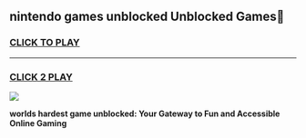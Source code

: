 
## nintendo games unblocked Unblocked Games👋
<h3>
<a href="https://premium.freeplayer.one?title=nintendo_games_unblocked&ref=16F">CLICK TO PLAY</a></h3>
<hr>

<h3>
<a href="https://premium.freeplayer.one?title=nintendo_games_unblocked&ref=16F">CLICK 2 PLAY</a>
  
</h3>

<a href="https://premium.freeplayer.one?title=nintendo_games_unblocked&ref=16F/"><img src="https://clearcache.store/games.png"></a>


**worlds hardest game unblocked: Your Gateway to Fun and Accessible Online Gaming**
